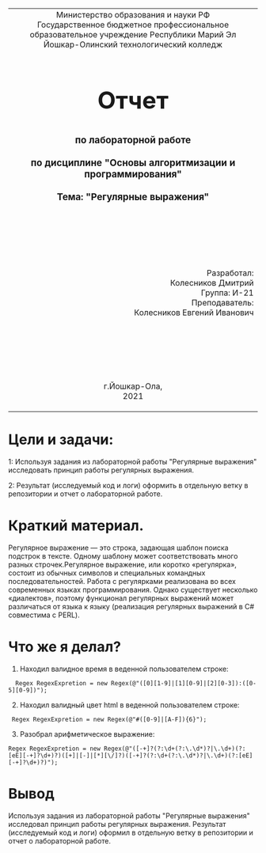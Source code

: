 <table style="width: 100%;">
  <tr>
    <td style="text-align: center; border: none;">
    Министерство образования и науки РФ<br>
Государственное бюджетное профессиональное образовательное учреждение Республики Марий Эл<br>
Йошкар-Олинский технологический колледж
</td>
  </tr>
  <tr>
    <td style="text-align: center; border: none; height: 15em;">
    <h2 style="font-size:3em;">Отчет</h2>
      <h3>по лабораторной работе<br><br> по дисциплине "Основы алгоритмизации и программирования"<br><br> Тема:<b> "Регулярные выражения"<b> </h3></td>
  </tr>
  <tr>
    <br><br><td style="text-align: right; border: none; height: 20em;">
      Разработал:<br/>
      Колесников Дмитрий<br>
      Группа: И-21<br>
      Преподаватель:<br>
      Колесников Евгений Иванович
    </td>
  </tr>
  <tr>
    <td style="text-align: center; border: none; height: 5em;">
    г.Йошкар-Ола,<br> 2021</td>
  </tr>
</table>

<div style="page-break-after: always;"></div>

# Цели и задачи:
1: Используя задания из лабораторной работы  "Регулярные выражения" исследовать принцип работы регулярных выражения.

2: Результат (исследуемый код и логи) оформить в отдельную ветку в репозитории и отчет о лабораторной работе.

# Краткий материал.

Регулярное выражение — это строка, задающая шаблон поиска подстрок в тексте. Одному шаблону может соответствовать много разных строчек.Регулярное выражение, или коротко «регулярка», состоит из обычных символов и специальных командных последовательностей. Работа с регулярками реализована во всех современных языках программирования. Однако существует несколько «диалектов», поэтому функционал регулярных выражений может различаться от языка к языку (реализация регулярных выражений в C# совместима с PERL).

# Что же я делал?

1) Находил валидное время в веденной пользователем строке:

```
  Regex RegexExpretion = new Regex(@"([0][1-9]|[1][0-9]|[2][0-3]):([0-5][0-9])");
```

2) Находил валидный цвет html в веденной пользователем строке:

```
 Regex RegexExpretion = new Regex(@"#([0-9]|[A-F]){6}");
```

3) Разобрал арифметическое выражение:

```
Regex RegexExpretion = new Regex(@"([-+]?(?:\d+(?:\.\d*)?|\.\d+)(?:[eE][-+]?\d+)?)([+]|[-]|[*][\/]?)([-+]?(?:\d+(?:\.\d*)?|\.\d+)(?:[eE][-+]?\d+)?)");
```

# Вывод 

 Используя задания из лабораторной работы  "Регулярные выражения" исследовал принцип работы регулярных выражения. Результат (исследуемый код и логи) оформил в отдельную ветку в репозитории и отчет о лабораторной работе.